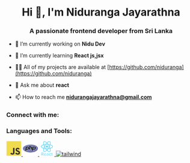 <h1 align="center">Hi 👋, I'm Niduranga Jayarathna</h1>
<h3 align="center">A passionate frontend developer from Sri Lanka</h3>

- 🔭 I’m currently working on **Nidu Dev**

- 🌱 I’m currently learning **React js,jsx**

- 👨‍💻 All of my projects are available at [https://github.com/niduranga](https://github.com/niduranga)

- 💬 Ask me about **react**

- 📫 How to reach me **nidurangajayarathna@gmail.com**

<h3 align="left">Connect with me:</h3>
<p align="left">
</p>

<h3 align="left">Languages and Tools:</h3>
<p align="left"> <a href="https://developer.mozilla.org/en-US/docs/Web/JavaScript" target="_blank" rel="noreferrer"> <img src="https://raw.githubusercontent.com/devicons/devicon/master/icons/javascript/javascript-original.svg" alt="javascript" width="40" height="40"/> </a> <a href="https://www.php.net" target="_blank" rel="noreferrer"> <img src="https://raw.githubusercontent.com/devicons/devicon/master/icons/php/php-original.svg" alt="php" width="40" height="40"/> </a> <a href="https://reactjs.org/" target="_blank" rel="noreferrer"> <img src="https://raw.githubusercontent.com/devicons/devicon/master/icons/react/react-original-wordmark.svg" alt="react" width="40" height="40"/> </a> <a href="https://tailwindcss.com/" target="_blank" rel="noreferrer"> <img src="https://www.vectorlogo.zone/logos/tailwindcss/tailwindcss-icon.svg" alt="tailwind" width="40" height="40"/> </a> </p>
